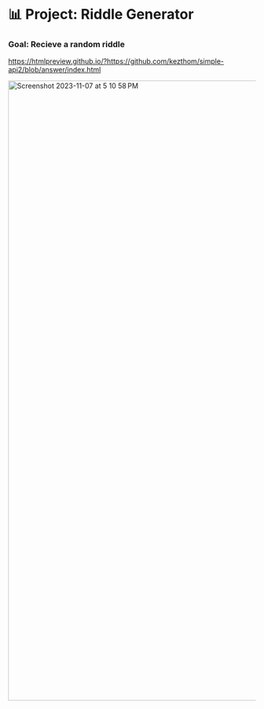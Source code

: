 # 📊 Project: Riddle Generator

### Goal: Recieve a random riddle

https://htmlpreview.github.io/?https://github.com/kezthom/simple-api2/blob/answer/index.html



<img width="1262" alt="Screenshot 2023-11-07 at 5 10 58 PM" src="https://github.com/kezthom/simple-api2/assets/137250400/68d1dc33-3e66-416d-a04a-14d7f70b859d">
